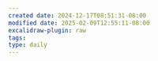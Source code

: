 ```yaml
---
created date: 2024-12-17T08:51:31-08:00
modified date: 2025-02-09T12:55:11-08:00
excalidraw-plugin: raw
tags: 
type: daily
---
```




